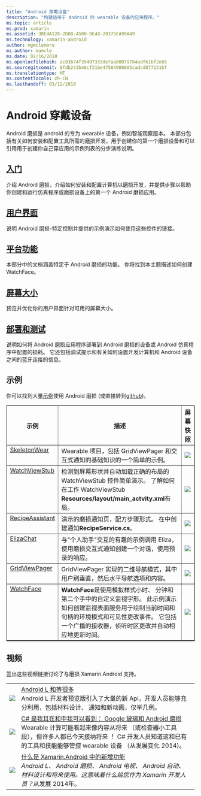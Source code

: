 ```yaml
---
title: "Android 穿戴设备"
description: "构建适用于 Android 的 wearable 设备的应用程序。"
ms.topic: article
ms.prod: xamarin
ms.assetid: 3BE4A128-2D88-4500-9E48-20375EA99A49
ms.technology: xamarin-android
author: mgmclemore
ms.author: mamcle
ms.date: 02/16/2018
ms.openlocfilehash: ac83b74f39497333de7aa80079784adf61bf2e65
ms.sourcegitcommit: 0fdb243b46cf21be47584900805cadcd077121bf
ms.translationtype: MT
ms.contentlocale: zh-CN
ms.lasthandoff: 03/12/2018
---
```

# <a name="android-wear"></a>Android 穿戴设备

Android 磨损是 android 的专为 wearable 设备，例如智能观察版本。 本部分包括有关如何安装和配置工具所需的磨损开发，用于创建你的第一个磨损设备和可以引用用于创建你自己穿应用的示例列表的分步演练说明。

##  <a name="getting-startedandroidwearget-startedindexmd"></a>[入门](~/android/wear/get-started/index.md)

介绍 Android 磨损，介绍如何安装和配置计算机以磨损开发，并提供步骤以帮助你创建和运行仿真程序或磨损设备上的第一个 Android 磨损应用。

##  <a name="user-interfaceandroidwearuser-interfaceindexmd"></a>[用户界面](~/android/wear/user-interface/index.md)

说明 Android 磨损-特定控制并提供的示例演示如何使用这些控件的链接。

##  <a name="platform-featuresandroidwearplatformindexmd"></a>[平台功能](~/android/wear/platform/index.md)

本部分中的文档涵盖特定于 Android 磨损的功能。 你将找到本主题描述如何创建 WatchFace。

##  <a name="screen-sizesandroidwearscreen-sizesmd"></a>[屏幕大小](~/android/wear/screen-sizes.md)

预览并优化你的用户界面针对可用的屏幕大小。

##  <a name="deployment--testingandroidweardeploy-testindexmd"></a>[部署和测试](~/android/wear/deploy-test/index.md)

说明如何将 Android 磨损应用程序部署到 Android 磨损的设备或 Android 仿真程序中配置的损耗。 它还包括调试提示和有关如何设置开发计算机和 Android 设备之间的蓝牙连接的信息。



## <a name="samples"></a>示例

你可以找到大量[示例](https://developer.xamarin.com/samples/android/Android%20Wear/)使用 Android 磨损 (或直接转到[github](https://github.com/xamarin/monodroid-samples/tree/master/wear))。 

<table align="center" border="1" cellpadding="1" cellspacing="1">
  <thead>
      <th>
          <strong>示例</strong>
      </th>
      <th>
          <strong>描述</strong>
      </th>
      <th>
          <strong>屏幕快照</strong>
      </th>
  </thead>
  <tbody>
  <tr>
      <td valign="top">
          <a href="https://developer.xamarin.com/samples/SkeletonWear/">SkeletonWear</a>
      </td>
      <td valign="top">
Wearable 项目，包括 GridViewPager 和交互式通知的基础知识的一个简单的示例。
      </td>
      <td>
          <img src="Images/skeleton.png" class="tableimg">
      </td>
  </tr>
  <tr>
      <td valign="top">
          <a href="https://developer.xamarin.com/samples/WatchViewStub/">WatchViewStub</a>
      </td>
      <td valign="top">
检测到屏幕形状并自动加载正确的布局的 WatchViewStub 控件简单演示。
了解如何在工作 WatchViewStub <b>Resources/layout/main_actvity.xml</b>布局。
      </td>
      <td>
          <img src="Images/watchview.png" class="tableimg">
      </td>
  </tr>
  <tr>
      <td valign="top">
          <a href="https://developer.xamarin.com/samples/RecipeAssistant/">RecipeAssistant</a>
      </td>
      <td valign="top">
演示的磨损通知页，配方步骤形式。 在中创建通知<b>RecipeService.cs</b>。
      </td>
      <td>
          <img src="Images/recipeassist.png" class="tableimg">
      </td>
  </tr>
  <tr>
      <td valign="top">
          <a href="https://developer.xamarin.com/samples/ElizaChat/">ElizaChat</a>
      </td>
      <td valign="top">
与"个人助手"交互的有趣的示例调用 Eliza，使用磨损交互式通知创建一个对话，使用预录的响应。
      </td>
      <td>
          <img src="Images/eliza.png" class="tableimg">
      </td>
  </tr>
  <tr>
      <td valign="top">
          <a href="https://developer.xamarin.com/samples/GridViewPager/">GridViewPager</a>
      </td>
      <td valign="top">
GridViewPager 实现的二维导航模式，其中用户刷垂直，然后水平导航选项和内容。
      </td>
      <td>
          <img src="Images/gridviewpager.png" class="tableimg">
      </td>
  </tr>
  <tr>
      <td valign="top">
          <a href="https://developer.xamarin.com/samples/monodroid/wear/WatchFace">WatchFace</a>
      </td>
      <td valign="top">
          <b>WatchFace</b>是使用模拟样式小时、 分钟和第二个手中的自定义监视字形。 此示例演示如何创建监视表面服务用于绘制当前时间和句柄的环境模式和可见性更改事件。 它包括一个广播的接收器，侦听时区更改并自动相应地更新时间。
      </td>
      <td>
          <img src="Images/watchface.png" class="tableimg">
      </td>
  </tr>
  </tbody>
</table>

##  <a name="videos"></a>视频

签出这些视频链接讨论了与磨损 Xamarin.Android 支持。

<table align="center" border="0" cellpadding="1" cellspacing="1">
    <tr>
        <td>
        <a href="http://blog.xamarin.com/webinar-recording-android-l-and-so-much-more/"><img src="Images/video-android-l.png" border="0" /></td>
        <td><a href="http://blog.xamarin.com/webinar-recording-android-l-and-so-much-more/">Android L 和等很多</a>
        <br />
Android L 开发者预览版引入了大量的新 Api，开发人员能够充分利用，包括材料设计、 通知和新动画，仅举几例。</td>
    </tr>
    <tr>
        <td>
        <a href="https://www.youtube.com/watch?v=80H8tXByZQc"><img src="Images/video-eyes-ears.png" border="0" /></td>
        <td><a href="https://www.youtube.com/watch?v=80H8tXByZQc">C# 是我耳在和中我可以看到： Google 玻璃和 Android 磨损</a>
        <br />
Wearable 计算可能看起来像内容从将来 （或检查器小工具段），但许多人都已今天接纳将来 ！ C# 开发人员知道这和已有的工具和技能能够管控 wearable 设备 （从发展变化 2014)。</td>
    </tr>
    <tr>
        <td>
        <a href="https://www.youtube.com/watch?v=Gpqc2XZIQfU"><img src="Images/video-whats-new.png" border="0" /></td>
        <td><a href="https://www.youtube.com/watch?v=Gpqc2XZIQfU">什么是 Xamarin.Android 中的新增功能</a>
        <br />
        <i>Android L、 Android 磨损、 Android 电视、 Android 自动、 材料设计和将来使用。这意味着什么给您作为 Xamarin 开发人员？</i>从发展 2014年。</td>
    </tr>
</table>


<!--

March 18
http://blog.xamarin.com/android-wear/

August 14
http://blog.xamarin.com/android-l-developer-preview-android-wear-support/

August 27
http://blog.xamarin.com/tips-for-your-first-android-wear-app/

Watch Face
https://github.com/Redth/Xamarin.Wear.WatchFace
-->
